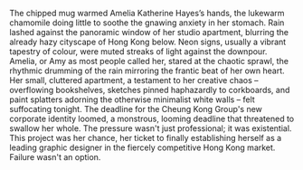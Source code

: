The chipped mug warmed Amelia Katherine Hayes’s hands, the lukewarm chamomile doing little to soothe the gnawing anxiety in her stomach.  Rain lashed against the panoramic window of her studio apartment, blurring the already hazy cityscape of Hong Kong below.  Neon signs, usually a vibrant tapestry of colour, were muted streaks of light against the downpour.  Amelia, or Amy as most people called her, stared at the chaotic sprawl, the rhythmic drumming of the rain mirroring the frantic beat of her own heart.  Her small, cluttered apartment, a testament to her creative chaos – overflowing bookshelves, sketches pinned haphazardly to corkboards, and paint splatters adorning the otherwise minimalist white walls – felt suffocating tonight. The deadline for the Cheung Kong Group's new corporate identity loomed, a monstrous, looming deadline that threatened to swallow her whole.  The pressure wasn't just professional; it was existential. This project was her chance, her ticket to finally establishing herself as a leading graphic designer in the fiercely competitive Hong Kong market.  Failure wasn't an option.
